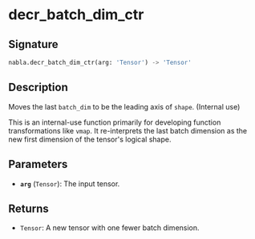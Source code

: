 # decr_batch_dim_ctr

## Signature

```python
nabla.decr_batch_dim_ctr(arg: 'Tensor') -> 'Tensor'
```

## Description

Moves the last `batch_dim` to be the leading axis of `shape`. (Internal use)

This is an internal-use function primarily for developing function
transformations like `vmap`. It re-interprets the last batch dimension
as the new first dimension of the tensor's logical shape.

## Parameters

- **`arg`** (`Tensor`): The input tensor.

## Returns

- `Tensor`: A new tensor with one fewer batch dimension.
